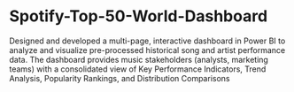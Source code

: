 # Spotify-Top-50-World-Dashboard
Designed and developed a multi-page, interactive dashboard in Power BI to analyze and visualize pre-processed historical song and artist performance data. The dashboard provides music stakeholders (analysts, marketing teams) with a consolidated view of Key Performance Indicators, Trend Analysis, Popularity Rankings, and Distribution Comparisons
